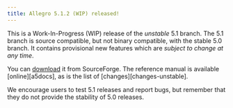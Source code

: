 ```yaml
---
title: Allegro 5.1.2 (WIP) released!
---
```


This is a Work-In-Progress (WIP) release of the *unstable* 5.1 branch.
The 5.1 branch is source compatible, but not binary compatible, with the stable
5.0 branch.
It contains provisional new features which are *subject to change at any time*.

You can
[download](http://sourceforge.net/projects/alleg/files/allegro-unstable/5.1.2/)
it from SourceForge.
The reference manual is available [online][a5docs],
as is the list of [changes][changes-unstable].

We encourage users to test 5.1 releases and report bugs,
but remember that they do not provide the stability of 5.0 releases.
